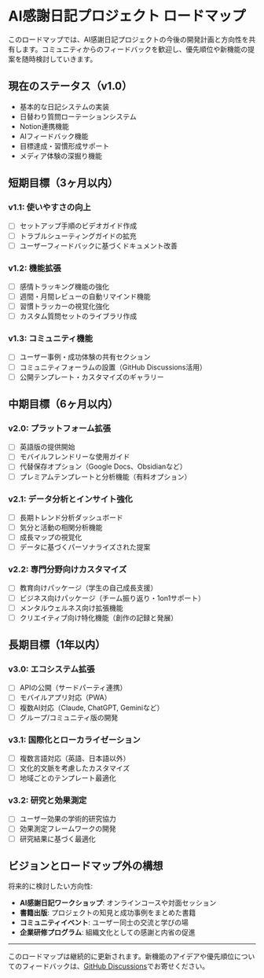 # AI感謝日記プロジェクト ロードマップ

このロードマップでは、AI感謝日記プロジェクトの今後の開発計画と方向性を共有します。コミュニティからのフィードバックを歓迎し、優先順位や新機能の提案を随時検討していきます。

## 現在のステータス（v1.0）

- 基本的な日記システムの実装
- 日替わり質問ローテーションシステム
- Notion連携機能
- AIフィードバック機能
- 目標達成・習慣形成サポート
- メディア体験の深掘り機能

## 短期目標（3ヶ月以内）

### v1.1: 使いやすさの向上
- [ ] セットアップ手順のビデオガイド作成
- [ ] トラブルシューティングガイドの拡充
- [ ] ユーザーフィードバックに基づくドキュメント改善

### v1.2: 機能拡張
- [ ] 感情トラッキング機能の強化
- [ ] 週間・月間レビューの自動リマインド機能
- [ ] 習慣トラッカーの視覚化強化
- [ ] カスタム質問セットのライブラリ作成

### v1.3: コミュニティ機能
- [ ] ユーザー事例・成功体験の共有セクション
- [ ] コミュニティフォーラムの設置（GitHub Discussions活用）
- [ ] 公開テンプレート・カスタマイズのギャラリー

## 中期目標（6ヶ月以内）

### v2.0: プラットフォーム拡張
- [ ] 英語版の提供開始
- [ ] モバイルフレンドリーな使用ガイド
- [ ] 代替保存オプション（Google Docs、Obsidianなど）
- [ ] プレミアムテンプレートと分析機能（有料オプション）

### v2.1: データ分析とインサイト強化
- [ ] 長期トレンド分析ダッシュボード
- [ ] 気分と活動の相関分析機能
- [ ] 成長マップの視覚化
- [ ] データに基づくパーソナライズされた提案

### v2.2: 専門分野向けカスタマイズ
- [ ] 教育向けパッケージ（学生の自己成長支援）
- [ ] ビジネス向けパッケージ（チーム振り返り・1on1サポート）
- [ ] メンタルウェルネス向け拡張機能
- [ ] クリエイティブ向け特化機能（創作の記録と発展）

## 長期目標（1年以内）

### v3.0: エコシステム拡張
- [ ] APIの公開（サードパーティ連携）
- [ ] モバイルアプリ対応（PWA）
- [ ] 複数AI対応（Claude, ChatGPT, Geminiなど）
- [ ] グループ/コミュニティ版の開発

### v3.1: 国際化とローカライゼーション
- [ ] 複数言語対応（英語、日本語以外）
- [ ] 文化的文脈を考慮したカスタマイズ
- [ ] 地域ごとのテンプレート最適化

### v3.2: 研究と効果測定
- [ ] ユーザー効果の学術的研究協力
- [ ] 効果測定フレームワークの開発
- [ ] 研究結果に基づく最適化

## ビジョンとロードマップ外の構想

将来的に検討したい方向性:

- **AI感謝日記ワークショップ**: オンラインコースや対面セッション
- **書籍出版**: プロジェクトの知見と成功事例をまとめた書籍
- **コミュニティイベント**: ユーザー同士の交流と学びの場
- **企業研修プログラム**: 組織文化としての感謝と内省の促進

---

このロードマップは継続的に更新されます。新機能のアイデアや優先順位についてのフィードバックは、[GitHub Discussions](https://github.com/yourusername/ai-gratitude-journal/discussions)でお寄せください。
